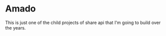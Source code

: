 # Amado
This is just one of the child projects of share api that I'm going to build over the years.
